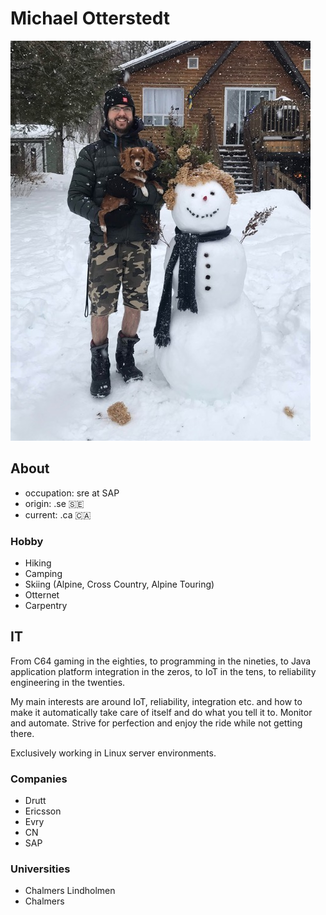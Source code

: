 # Michael Otterstedt

![alt text](../images/IMG_9487.JPG "man, hund, snögubbe")

## About

- occupation: sre at SAP
- origin: .se 🇸🇪
- current: .ca 🇨🇦

### Hobby
- Hiking
- Camping
- Skiing (Alpine, Cross Country, Alpine Touring)
- Otternet
- Carpentry

## IT

From C64 gaming in the eighties, to programming in the nineties, to Java application platform integration in the zeros, to IoT in the tens, to reliability engineering in the twenties.

My main interests are around IoT, reliability, integration etc. and how to make it automatically take care of itself and do what you tell it to. Monitor and automate. Strive for perfection and enjoy the ride while not getting there.

Exclusively working in Linux server environments.

### Companies
- Drutt
- Ericsson
- Evry
- CN
- SAP

### Universities
- Chalmers Lindholmen
- Chalmers






